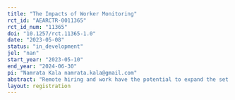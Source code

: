 ```yaml
---
title: "The Impacts of Worker Monitoring"
rct_id: "AEARCTR-0011365"
rct_id_num: "11365"
doi: "10.1257/rct.11365-1.0"
date: "2023-05-08"
status: "in_development"
jel: "nan"
start_year: "2023-05-10"
end_year: "2024-06-30"
pi: "Namrata Kala namrata.kala@gmail.com"
abstract: "Remote hiring and work have the potential to expand the set of labor market opportunities across geographies. We will use an online platform to study how worker input monitoring affects worker productivity and morale, and how this relationship varies by the reasons cited for monitoring."
layout: registration
---
```


